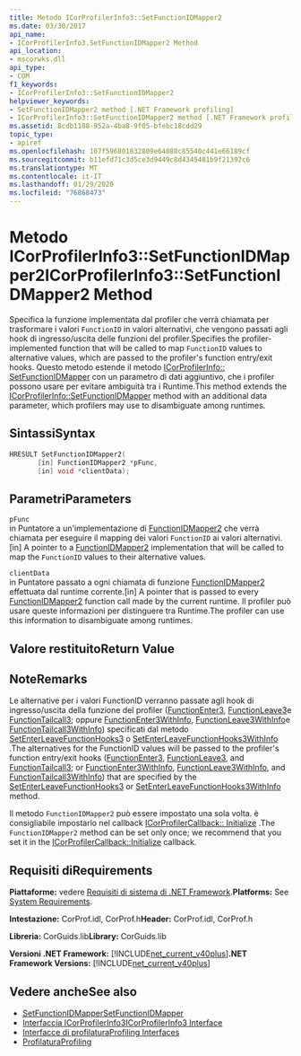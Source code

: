 ```yaml
---
title: Metodo ICorProfilerInfo3::SetFunctionIDMapper2
ms.date: 03/30/2017
api_name:
- ICorProfilerInfo3.SetFunctionIDMapper2 Method
api_location:
- mscorwks.dll
api_type:
- COM
f1_keywords:
- ICorProfilerInfo3::SetFunctionIDMapper2
helpviewer_keywords:
- SetFunctionIDMapper2 method [.NET Framework profiling]
- ICorProfilerInfo3::SetFunctionIDMapper2 method [.NET Framework profiling]
ms.assetid: 8cdb1188-952a-4ba8-9f05-bfebc18cdd29
topic_type:
- apiref
ms.openlocfilehash: 107f596801832809e64088c85540c441e66189cf
ms.sourcegitcommit: b11efd71c3d5ce3d9449c8d4345481b9f21392c6
ms.translationtype: MT
ms.contentlocale: it-IT
ms.lasthandoff: 01/29/2020
ms.locfileid: "76868473"
---
```

# <a name="icorprofilerinfo3setfunctionidmapper2-method"></a><span data-ttu-id="d2841-102">Metodo ICorProfilerInfo3::SetFunctionIDMapper2</span><span class="sxs-lookup"><span data-stu-id="d2841-102">ICorProfilerInfo3::SetFunctionIDMapper2 Method</span></span>
<span data-ttu-id="d2841-103">Specifica la funzione implementata dal profiler che verrà chiamata per trasformare i valori `FunctionID` in valori alternativi, che vengono passati agli hook di ingresso/uscita delle funzioni del profiler.</span><span class="sxs-lookup"><span data-stu-id="d2841-103">Specifies the profiler-implemented function that will be called to map `FunctionID` values to alternative values, which are passed to the profiler's function entry/exit hooks.</span></span> <span data-ttu-id="d2841-104">Questo metodo estende il metodo [ICorProfilerInfo:: SetFunctionIDMapper](icorprofilerinfo-setfunctionidmapper-method.md) con un parametro di dati aggiuntivo, che i profiler possono usare per evitare ambiguità tra i Runtime.</span><span class="sxs-lookup"><span data-stu-id="d2841-104">This method extends the [ICorProfilerInfo::SetFunctionIDMapper](icorprofilerinfo-setfunctionidmapper-method.md) method with an additional data parameter, which profilers may use to disambiguate among runtimes.</span></span>  
  
## <a name="syntax"></a><span data-ttu-id="d2841-105">Sintassi</span><span class="sxs-lookup"><span data-stu-id="d2841-105">Syntax</span></span>  
  
```cpp  
HRESULT SetFunctionIDMapper2(  
       [in] FunctionIDMapper2 *pFunc,  
       [in] void *clientData);  
```  
  
## <a name="parameters"></a><span data-ttu-id="d2841-106">Parametri</span><span class="sxs-lookup"><span data-stu-id="d2841-106">Parameters</span></span>  
 `pFunc`  
 <span data-ttu-id="d2841-107">in Puntatore a un'implementazione di [FunctionIDMapper2](functionidmapper2-function.md) che verrà chiamata per eseguire il mapping dei valori `FunctionID` ai valori alternativi.</span><span class="sxs-lookup"><span data-stu-id="d2841-107">[in] A pointer to a [FunctionIDMapper2](functionidmapper2-function.md) implementation that will be called to map the `FunctionID` values to their alternative values.</span></span>  
  
 `clientData`  
 <span data-ttu-id="d2841-108">in Puntatore passato a ogni chiamata di funzione [FunctionIDMapper2](functionidmapper2-function.md) effettuata dal runtime corrente.</span><span class="sxs-lookup"><span data-stu-id="d2841-108">[in] A pointer that is passed to every [FunctionIDMapper2](functionidmapper2-function.md) function call made by the current runtime.</span></span> <span data-ttu-id="d2841-109">Il profiler può usare queste informazioni per distinguere tra Runtime.</span><span class="sxs-lookup"><span data-stu-id="d2841-109">The profiler can use this information to disambiguate among runtimes.</span></span>  
  
## <a name="return-value"></a><span data-ttu-id="d2841-110">Valore restituito</span><span class="sxs-lookup"><span data-stu-id="d2841-110">Return Value</span></span>  
  
## <a name="remarks"></a><span data-ttu-id="d2841-111">Note</span><span class="sxs-lookup"><span data-stu-id="d2841-111">Remarks</span></span>  
 <span data-ttu-id="d2841-112">Le alternative per i valori FunctionID verranno passate agli hook di ingresso/uscita della funzione del profiler ([FunctionEnter3](functionenter3-function.md), [FunctionLeave3](functionleave3-function.md)e [FunctionTailcall3](functiontailcall3-function.md); oppure [FunctionEnter3WithInfo](functionenter3withinfo-function.md), [FunctionLeave3WithInfo](functionleave3withinfo-function.md)e [FunctionTailcall3WithInfo](functiontailcall3withinfo-function.md)) specificati dal metodo [SetEnterLeaveFunctionHooks3](icorprofilerinfo3-setenterleavefunctionhooks3-method.md) o [SetEnterLeaveFunctionHooks3WithInfo](icorprofilerinfo3-setenterleavefunctionhooks3withinfo-method.md) .</span><span class="sxs-lookup"><span data-stu-id="d2841-112">The alternatives for the FunctionID values will be passed to the profiler's function entry/exit hooks ([FunctionEnter3](functionenter3-function.md), [FunctionLeave3](functionleave3-function.md), and [FunctionTailcall3](functiontailcall3-function.md); or [FunctionEnter3WithInfo](functionenter3withinfo-function.md), [FunctionLeave3WithInfo](functionleave3withinfo-function.md), and [FunctionTailcall3WithInfo](functiontailcall3withinfo-function.md)) that are specified by the [SetEnterLeaveFunctionHooks3](icorprofilerinfo3-setenterleavefunctionhooks3-method.md) or [SetEnterLeaveFunctionHooks3WithInfo](icorprofilerinfo3-setenterleavefunctionhooks3withinfo-method.md) method.</span></span>  
  
 <span data-ttu-id="d2841-113">Il metodo `FunctionIDMapper2` può essere impostato una sola volta. è consigliabile impostarlo nel callback [ICorProfilerCallback:: Initialize](icorprofilercallback-initialize-method.md) .</span><span class="sxs-lookup"><span data-stu-id="d2841-113">The `FunctionIDMapper2` method can be set only once; we recommend that you set it in the [ICorProfilerCallback::Initialize](icorprofilercallback-initialize-method.md) callback.</span></span>  
  
## <a name="requirements"></a><span data-ttu-id="d2841-114">Requisiti di</span><span class="sxs-lookup"><span data-stu-id="d2841-114">Requirements</span></span>  
 <span data-ttu-id="d2841-115">**Piattaforme:** vedere [Requisiti di sistema di .NET Framework](../../../../docs/framework/get-started/system-requirements.md).</span><span class="sxs-lookup"><span data-stu-id="d2841-115">**Platforms:** See [System Requirements](../../../../docs/framework/get-started/system-requirements.md).</span></span>  
  
 <span data-ttu-id="d2841-116">**Intestazione:** CorProf.idl, CorProf.h</span><span class="sxs-lookup"><span data-stu-id="d2841-116">**Header:** CorProf.idl, CorProf.h</span></span>  
  
 <span data-ttu-id="d2841-117">**Libreria:** CorGuids.lib</span><span class="sxs-lookup"><span data-stu-id="d2841-117">**Library:** CorGuids.lib</span></span>  
  
 <span data-ttu-id="d2841-118">**Versioni .NET Framework:** [!INCLUDE[net_current_v40plus](../../../../includes/net-current-v40plus-md.md)]</span><span class="sxs-lookup"><span data-stu-id="d2841-118">**.NET Framework Versions:** [!INCLUDE[net_current_v40plus](../../../../includes/net-current-v40plus-md.md)]</span></span>  
  
## <a name="see-also"></a><span data-ttu-id="d2841-119">Vedere anche</span><span class="sxs-lookup"><span data-stu-id="d2841-119">See also</span></span>

- [<span data-ttu-id="d2841-120">SetFunctionIDMapper</span><span class="sxs-lookup"><span data-stu-id="d2841-120">SetFunctionIDMapper</span></span>](icorprofilerinfo-setfunctionidmapper-method.md)
- [<span data-ttu-id="d2841-121">Interfaccia ICorProfilerInfo3</span><span class="sxs-lookup"><span data-stu-id="d2841-121">ICorProfilerInfo3 Interface</span></span>](icorprofilerinfo3-interface.md)
- [<span data-ttu-id="d2841-122">Interfacce di profilatura</span><span class="sxs-lookup"><span data-stu-id="d2841-122">Profiling Interfaces</span></span>](profiling-interfaces.md)
- [<span data-ttu-id="d2841-123">Profilatura</span><span class="sxs-lookup"><span data-stu-id="d2841-123">Profiling</span></span>](index.md)
